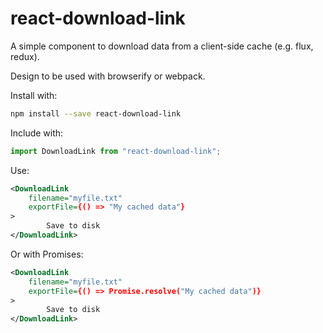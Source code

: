 # react-download-link

A simple component to download data from a client-side cache (e.g. flux, redux).

Design to be used with browserify or webpack.

Install with:

```sh
npm install --save react-download-link
```

Include with:

```js
import DownloadLink from "react-download-link";
```

Use:

```xml
<DownloadLink
	filename="myfile.txt"
	exportFile={() => "My cached data"}
>
		Save to disk
</DownloadLink>
```

Or with Promises:

```xml
<DownloadLink
	filename="myfile.txt"
	exportFile={() => Promise.resolve("My cached data")}
>
		Save to disk
</DownloadLink>
```
